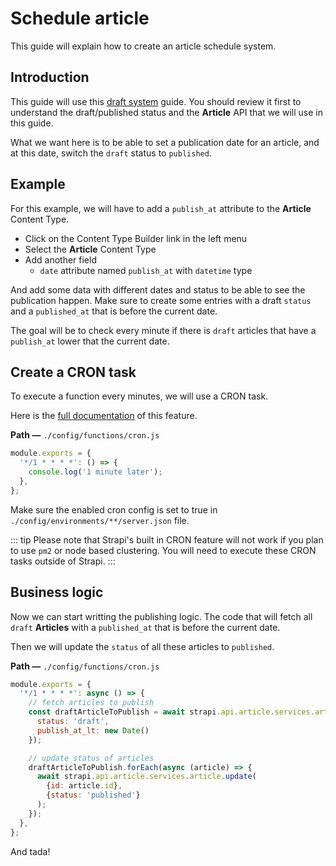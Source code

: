# Schedule article

This guide will explain how to create an article schedule system.

## Introduction

This guide will use this [draft system](./draft.md) guide. You should review it first to understand the draft/published status and the **Article** API that we will use in this guide.

What we want here is to be able to set a publication date for an article, and at this date, switch the `draft` status to `published`.

## Example

For this example, we will have to add a `publish_at` attribute to the **Article** Content Type.

- Click on the Content Type Builder link in the left menu
- Select the **Article** Content Type
- Add another field
  - `date` attribute named `publish_at` with `datetime` type

And add some data with different dates and status to be able to see the publication happen.
Make sure to create some entries with a draft `status` and a `published_at` that is before the current date.

The goal will be to check every minute if there is `draft` articles that have a `publish_at` lower that the current date.

## Create a CRON task

To execute a function every minutes, we will use a CRON task.

Here is the [full documentation](../concepts/configurations.md#cron-tasks) of this feature.

**Path —** `./config/functions/cron.js`

```js
module.exports = {
  '*/1 * * * *': () => {
    console.log('1 minute later');
  },
};
```

Make sure the enabled cron config is set to true in `./config/environments/**/server.json` file.

::: tip
Please note that Strapi's built in CRON feature will not work if you plan to use `pm2` or node based clustering. You will need to execute these CRON tasks outside of Strapi.
:::

## Business logic

Now we can start writting the publishing logic. The code that will fetch all `draft` **Articles** with a `published_at` that is before the current date.

Then we will update the `status` of all these articles to `published`.

**Path —** `./config/functions/cron.js`

```js
module.exports = {
  '*/1 * * * *': async () => {
    // fetch articles to publish
    const draftArticleToPublish = await strapi.api.article.services.article.find({
      status: 'draft',
      publish_at_lt: new Date()
    });

    // update status of articles
    draftArticleToPublish.forEach(async (article) => {
      await strapi.api.article.services.article.update(
        {id: article.id},
        {status: 'published'}
      );
    });
  },
};
```

And tada!


